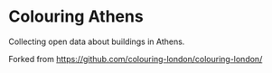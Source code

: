 # Colouring Athens

Collecting open data about buildings in Athens.

Forked from https://github.com/colouring-london/colouring-london/

<!-- [Colouring London](http://colouring.london/) is a web-based citizen social
science project designed to help address these questions by crowdsourcing and
visualising twelve categories of information on London’s buildings. -->

